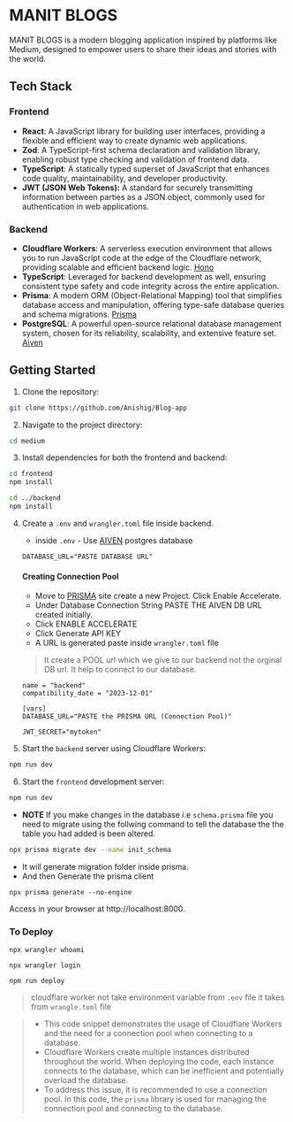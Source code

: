# MANIT BLOGS
MANIT BLOGS is a modern blogging application inspired by platforms like Medium, designed to empower users to share their ideas and stories with the world. 

## Tech Stack
### Frontend

- **React**: A JavaScript library for building user interfaces, providing a flexible and efficient way to create dynamic web applications.
- **Zod**: A TypeScript-first schema declaration and validation library, enabling robust type checking and validation of frontend data.
- **TypeScript**: A statically typed superset of JavaScript that enhances code quality, maintainability, and developer productivity.
- **JWT (JSON Web Tokens):** A standard for securely transmitting information between parties as a JSON object, commonly used for authentication in web applications.


### Backend
- **Cloudflare Workers**: A serverless execution environment that allows you to run JavaScript code at the edge of the Cloudflare network, providing scalable and efficient backend logic. [Hono](https://hono.dev/top)
- **TypeScript**: Leveraged for backend development as well, ensuring consistent type safety and code integrity across the entire application.
- **Prisma**: A modern ORM (Object-Relational Mapping) tool that simplifies database access and manipulation, offering type-safe database queries and schema migrations. [Prisma](https://www.prisma.io/)
- **PostgreSQL**: A powerful open-source relational database management system, chosen for its reliability, scalability, and extensive feature set. [Aiven](https://aiven.io/)


## Getting Started


1. Clone the repository:

```bash
git clone https://github.com/Anishig/Blog-app
```
2. Navigate to the project directory:
```bash
cd medium
```
3. Install dependencies for both the frontend and backend:
```bash
cd frontend
npm install
```
```bash
cd ../backend
npm install
```
4. Create a `.env` and `wrangler.toml` file inside backend.

   - inside `.env` - Use [AIVEN](https://aiven.io/) postgres database
    ```
    DATABASE_URL="PASTE DATABASE URL"
    ```
    #### Creating Connection Pool
    - Move to [PRISMA](https://www.prisma.io/data-platform/accelerate) site create a new Project. Click Enable Accelerate.
    - Under Database Connection String PASTE THE AIVEN DB URL created initially.
    - Click ENABLE ACCELERATE
    - Click Generate API KEY
    - A URL is generated paste inside `wrangler.toml` file 
    > It create a POOL url which we give to our backend not the orginal DB url. It help to connect to our database.

    ```
    name = "backend"
    compatibility_date = "2023-12-01"

    [vars]
    DATABASE_URL="PASTE the PRISMA URL (Connection Pool)"
    
    JWT_SECRET="mytoken"
    ```

5. Start the `backend` server using Cloudflare Workers:

```bash
npm run dev
```
6. Start the `frontend` development server:
```bash
npm run dev
```

- **NOTE** If you make changes in the database i.e `schema.prisma` file you need to migrate using the follwing command to tell the database the the table you had added is been altered.
```bash
npx prisma migrate dev --name init_schema
```
- It will generate migration folder inside prisma.
- And then Generate the prisma client  
```
npx prisma generate --no-engine
```

Access in your browser at http://localhost:8000.


### To Deploy

```
npx wrangler whoami
```
```
npx wrangler login
```
```
npm run deploy
```

> cloudflare worker not take environment variable from `.env` file it takes from `wrangle.toml` file

> - This code snippet demonstrates the usage of Cloudflare Workers and the need for a connection pool when connecting to a database.
> - Cloudflare Workers create multiple instances distributed throughout the world. When deploying the code, each instance connects to the database, which can be inefficient and potentially overload the database.
> - To address this issue, it is recommended to use a connection pool. In this code, the `prisma` library is used for managing the connection pool and connecting to the database.